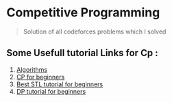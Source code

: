 # Competitive Programming 
> Solution of all codeforces problems which I solved 

## Some Usefull tutorial Links for Cp :
1. [Algorithms](https://www.youtube.com/playlist?list=PLDN4rrl48XKpZkf03iYFl-O29szjTrs_O)     
2. [CP for beginners](https://www.youtube.com/watch?v=xAeiXy8-9Y8&ab_channel=Errichto)
2. [Best STL tutorial for beginners](https://www.youtube.com/watch?v=g-1Cn3ccwXY&t=1920s&ab_channel=RachitJain)
4. [ DP tutorial for beginners](https://www.youtube.com/playlist?list=PLfBJlB6T2eOtMXgK3FLUTawHjzpIEySHF)
